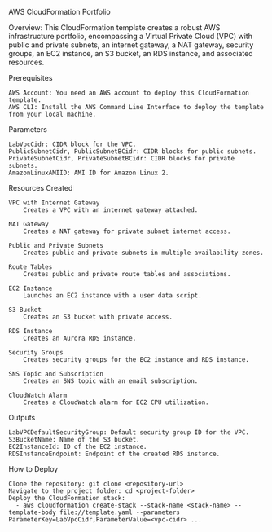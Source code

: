 AWS CloudFormation Portfolio

Overview:
This CloudFormation template creates a robust AWS infrastructure portfolio, encompassing a Virtual Private Cloud (VPC) with public and private subnets, an internet gateway, a NAT gateway, security groups, an EC2 instance, an S3 bucket, an RDS instance, and associated resources.

Prerequisites

    AWS Account: You need an AWS account to deploy this CloudFormation template.
    AWS CLI: Install the AWS Command Line Interface to deploy the template from your local machine.

Parameters

    LabVpcCidr: CIDR block for the VPC.
    PublicSubnetCidr, PublicSubnetBCidr: CIDR blocks for public subnets.
    PrivateSubnetCidr, PrivateSubnetBCidr: CIDR blocks for private subnets.
    AmazonLinuxAMIID: AMI ID for Amazon Linux 2.

Resources Created

    VPC with Internet Gateway
        Creates a VPC with an internet gateway attached.

    NAT Gateway
        Creates a NAT gateway for private subnet internet access.

    Public and Private Subnets
        Creates public and private subnets in multiple availability zones.

    Route Tables
        Creates public and private route tables and associations.

    EC2 Instance
        Launches an EC2 instance with a user data script.

    S3 Bucket
        Creates an S3 bucket with private access.

    RDS Instance
        Creates an Aurora RDS instance.

    Security Groups
        Creates security groups for the EC2 instance and RDS instance.

    SNS Topic and Subscription
        Creates an SNS topic with an email subscription.

    CloudWatch Alarm
        Creates a CloudWatch alarm for EC2 CPU utilization.

Outputs

    LabVPCDefaultSecurityGroup: Default security group ID for the VPC.
    S3BucketName: Name of the S3 bucket.
    EC2InstanceId: ID of the EC2 instance.
    RDSInstanceEndpoint: Endpoint of the created RDS instance.

How to Deploy

    Clone the repository: git clone <repository-url>  
    Navigate to the project folder: cd <project-folder>
    Deploy the CloudFormation stack:
      - aws cloudformation create-stack --stack-name <stack-name> --template-body file://template.yaml --parameters ParameterKey=LabVpcCidr,ParameterValue=<vpc-cidr> ...
